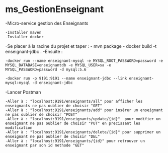 # ms_GestionEnseignant
-Micro-service gestion des Enseignants

	-Installer maven
	-Installer docker

-Se placer à la racine du projet et taper : 
	- mvn package
	- docker build -t enseignant-jdbc .
-Ensuite :

	-docker run --name enseignant-mysql -e MYSQL_ROOT_PASSWORD=password -e MYSQL_DATABASE=enseignantdb -e MYSQL_USER=sa -e MYSQL_PASSWORD=password -d mysql:5.6

	-docker run -p 9191:9191 --name enseignant-jdbc --link enseignant-mysql:mysql -d enseignant-jdbc

-Lancer Postman

	-Aller à : "localhost:9191/enseignants/all" pour afficher les enseignants ne pas oublier de choisir "GET"
	-Aller à : "localhost:9191/enseignants/add" pour insérer un enseignant ne pas oublier de choisir "POST"
	-Aller à : "localhost:9191/enseignants/update/{id}"  pour modifier un enseignant ne pas oublier de choisir "PUT" en precissant les modification
	-Aller à : "localhost:9191/enseignants/delete/{id}" pour supprimer un enseignant ne pas oublier de choisir "DEL"
	-Aller à : "localhost:9191/enseignants/{id}" pour retrouver un enseignant par son id methode "GET"
